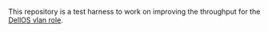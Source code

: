 This repository is a test harness to work on improving the throughput
for the [DellOS vlan role][vlan].


[vlan]: https://github.com/sc68cal/dellemc.os10/tree/master/roles/os10_vlan
